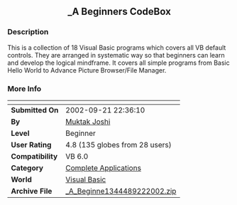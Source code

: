 ﻿<div align="center">

## \_A Beginners CodeBox


</div>

### Description

This is a collection of 18 Visual Basic programs which covers all VB default controls. They are arranged in systematic way so that beginners can learn and develop the logical mindframe. It covers all simple programs from Basic Hello World to Advance Picture Browser/File Manager.
 
### More Info
 


<span>             |<span>
---                |---
**Submitted On**   |2002-09-21 22:36:10
**By**             |[Muktak Joshi](https://github.com/Planet-Source-Code/PSCIndex/blob/master/ByAuthor/muktak-joshi.md)
**Level**          |Beginner
**User Rating**    |4.8 (135 globes from 28 users)
**Compatibility**  |VB 6\.0
**Category**       |[Complete Applications](https://github.com/Planet-Source-Code/PSCIndex/blob/master/ByCategory/complete-applications__1-27.md)
**World**          |[Visual Basic](https://github.com/Planet-Source-Code/PSCIndex/blob/master/ByWorld/visual-basic.md)
**Archive File**   |[\_A\_Beginne1344489222002\.zip](https://github.com/Planet-Source-Code/muktak-joshi-a-beginners-codebox__1-39179/archive/master.zip)








